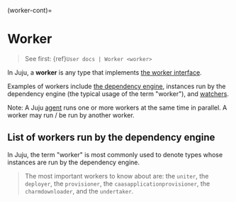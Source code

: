 (worker-cont)=
# Worker
<!---To see previous major version of this doc, see version 13.-->

> See first: {ref}`User docs | Worker <worker>`

In Juju, a **worker** is any type that implements [the worker interface](worker-interface.md).

Examples of workers include [the dependency engine](#newengine), instances run by the dependency
engine (the typical usage of the term "worker"),
and [watchers](). <!-- TODO: this link was broken in original doc in discourse -->

Note: A Juju [agent](agent.md) runs one or more workers at the same time in parallel. A worker may run / be run by
another worker.

<!--
In Juju, a **worker** is, in its simplest form, a goroutine. Almost always, it watches for events and performs or dispatches work based on those events. (This is the essence of an agent-based system.) We never proactively emit events to workers – they’re just always watching and responding to changes (perform tasks based on the declared Juju status; the workers responsible for a unit / the uniter they watch state and then fire hooks to the charm).**
-->

## List of workers run by the dependency engine

In Juju, the term "worker" is most commonly used to denote types whose instances are run by the dependency engine.

> The most important workers to know about are: the `uniter`, the `deployer`, the `provisioner`, the `caasapplicationprovisioner`, the `charmdownloader`, and the `undertaker`.
